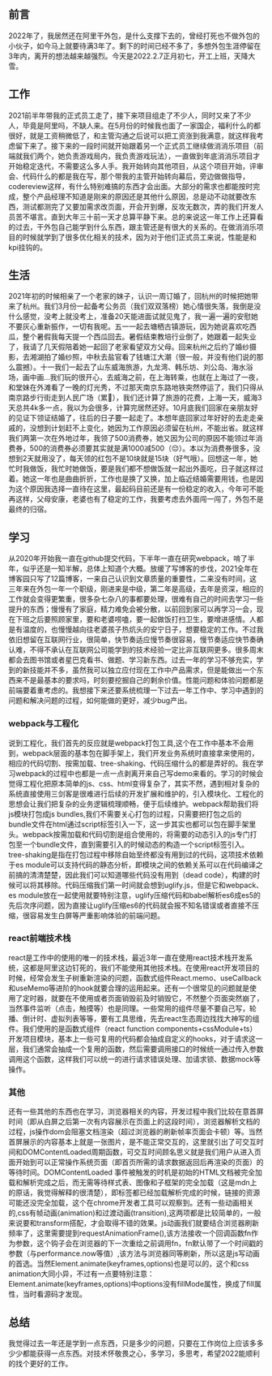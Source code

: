 ## 前言
2022年了，我居然还在阿里干外包，是什么支撑下去的，曾经打死也不做外包的小伙子，如今马上就要待满3年了。剩下的时间已经不多了，多想外包生涯停留在3年内，离开的想法越来越强烈。今天是2022.2.7正月初七，开工上班，天降大雪。

## 工作
2021前半年带我的正式员工走了，接下来项目组走了不少人，同时又来了不少人，毕竟是阿里吗，不缺人来。在5月份的时候我也面了一家国企，福利什么的都很好，就是工资稍微低了，和主管沟通之后说可以把工资涨到我满意，就这样我考虑留下来了。接下来的一段时间就开始跟着另一个正式员工继续做消消乐项目（前端就我们两个，她负责游戏局内，我负责游戏玩法），一直做到年底消消乐项目才开始稳定迭代，不需要这么多人手。我开始转向其他项目，从这个项目开始，评审会、代码什么的都是我在写，那个带我的主管开始转向幕后，旁边做做指导，codereview这样，有什么特别难搞的东西才会出面。大部分的需求也都能按时完成，整个产品经理不知道是刚来的原因还是其他什么原因，总是动不动就要改东西，测试都测完了又要加需求改页面，开会开到爆，反攻无数次，弄的我们开发人员苦不堪言。直到大年三十前一天才总算平静下来。总的来说这一年工作上还算看的过去，干外包自己能学到什么东西，跟主管还是有很大的关系的。在做消消乐项目的时候就学到了很多优化相关的技术，因为对于他们正式员工来说，性能是和kpi挂钩的。

## 生活
2021年初的时候相亲了一个老家的妹子，认识一周订婚了，回杭州的时候把她带来了杭州。我们3月份一起备考公务员（我们双双落榜）她心情很失落，我倒是没什么感觉，没考上就没考上，准备20天能进面试就见鬼了，我一遍一遍的安慰她不要灰心重新振作，一切有我呢。五一一起去塘栖古镇游玩，因为她说喜欢吃西瓜，整个暑假我每天提一个西瓜回去。暑假结束教培行业倒了，她跟着一起失业了，我请了几天假陪着她一起回了老家看望双方父母。回来杭州之后约了婚纱摄影，去湘湖拍了婚纱照，中秋去盐官看了钱塘江大潮（很一般，并没有他们说的那么震撼）。十一我们一起去了山东威海旅游，九龙湾、韩乐坊、刘公岛、海水浴场，画中画...我们玩的很开心，去威海之前，在上海转乘，也就在上海过了一夜，和堂妹在外滩看了一晚的灯光秀，不过那天南京东路地铁突然停运了，我们只得从南京路步行街走到人民广场（累🥱），我们还计算了旅游的花费，上海一天，威海3天总共4k多一点，我以为会很多，计算完居然还好。10月底我们回家在亲朋友好的见证下领证结婚了，往后的日子要一起走了。本想年底回家过年好好的去走走亲戚的，没想到计划赶不上变化，她因为工作原因必须留在杭州，不能出省。就这样我们两第一次在外地过年，我领了500消费券，她又因为公司的原因不能领过年消费券，500的消费券必须要其实就是满1000减500（😔）。本以为消费券很多，没想到2天就用没了，每天领的红包不是10块就是15块（好气哦）。回想这一年，她忙时我做饭，我忙时她做饭，要是我们都不想做饭就一起出外面吃，日子就这样过着。她这一年也是曲曲折折，工作也是换了又换，加上临近结婚需要用钱，也是因为这个原因我选择一直待在这里，最起码目前还是有一份稳定的收入，今年可不能再这样，父母安康，老婆也有了稳定的工作，我要考虑去外面闯一闯了，外包不是最终的归宿。

## 学习
从2020年开始我一直在github提交代码，下半年一直在研究webpack，啃了半年，似乎还是一知半解，总体上知道个大概。放缓了写博客的步伐，2021全年在博客园只写了12篇博客，一来自己认识到文章质量的重要性，二来没有时间，这三年来在外包一年一个职级，刚进来是中级，第二年是高级，去年是资深，相应的工作就会变得更繁重，很多杂七杂八的事都要处理，很难有自己的时间去学习一些提升的东西；慢慢有了家庭，精力难免会被分散，以前回到家可以再学习一会，现在下班之后要照顾家里，要和老婆唠嗑，要一起做饭打扫卫生，要增进感情。人都是有温度的，也慢慢越向往老婆孩子热炕头的安宁日子，想要稳定的工作。不过我依旧想留在互联网行业，很简单，快节奏适应慢节奏很容易，慢节奏适应快节奏确认难，不得不承认在互联网公司能学到的技术经验一定比非互联网更多。很多周末都会去图书馆或者星巴克看书、做题、学习新东西。过去一年的学习不够充实，学到的新技能并不多，虽然我可以独立应付现在工作中产品需求，但是能做出一个东西来不是最基本的要求吗，时刻要挖掘自己的剩余价值。性能问题和体验问题都是前端要着重考虑的。我想接下来还要系统梳理一下过去一年工作中、学习中遇到的问题和解决问题的过程，如何能做的更好，减少bug产出。

### webpack与工程化
说到工程化，我们首先的反应就是webpack打包工具,这个在工作中基本不会用到，webpack层面的基本包在脚手架上，我们开发业务系统时直接拿来使用的，相应的代码切割、按需加载、tree-shaking、代码压缩什么的都是弄好的。我在学习webpack的过程中也都是一点一点剥离开来自己写demo来看的。学习的时候会觉得工程化把原本简单的js、css、html变得复杂了，其实不然，遇到相对复杂的系统直接使用三剑客是很难进行后续的开发扩展和维护的，引入模块化、工程化的思想会让我们把复杂的业务逻辑梳理顺畅，便于后续维护。webpack帮助我们将js模块打包成js bundles,我们不需要关心打包的过程，只需要把打包之后的bundle文件在html通过script标签引入一下，这一步其实也都可以包在脚手架里头。webpack按需加载和代码切割是组合使用的，将需要的动态引入的js专门打包至一个bundle文件，直到需要引入的时候动态的构造一个script标签引入。tree-shaking是指在打包过程中移除自始至终都没有用到过的代码，这项技术依赖于es module可以支持代码的静态分析，即模块之间的依赖关系可以在代码编译之前搞的清清楚楚，因此我们可以知道哪些代码没有用到（dead code），构建的时候可以将其移除。代码压缩我们第一时间就会想到uglify.js，但是它和webpack、es module放在一起使用就要特别注意，uglify压缩代码和babel解析es6成es5的先后次序问题，因为直接让uglify压缩es6的代码就会报不知名错误或者直接不压缩，很容易发生白屏等严重影响体验的前端问题。

### react前端技术栈
react是工作中的使用的唯一的技术栈，最近3年一直在使用react技术栈开发系统，这都是阿里这边钉死的，我们不能使用其他技术栈。在使用react开发项目的时候，经常会发生子树重新渲染的问题，函数式组件React.memo、useCallback和useMemo等进阶的hook就要合理的运用起来。还有一个很常见的问题就是使用了定时器，就要在不使用或者页面销毁前及时销毁它，不然整个页面突然崩了，当然事件监听（点击，触摸等）也是同理。一些常用的组件尽量不要自己写，轮播、倒计时、虚拟列表等等，要有工具思维，先去react生态周边找找大神写的组件。我们使用的是函数式组件（react function components+cssModule+ts）开发项目模块，基本上一些可复用的代码都会抽成自定义的hooks，对于请求这一层，我们通常会抽成一个复用的函数，然后需要调用接口的时候统一通过传入参数调用这个函数，这样我们可以统一的进行请求错误处理、加请求锁、数据mock等操作。

### 其他
还有一些其他的东西也在学习，浏览器相关的内容，开发过程中我们比较在意首屏时间（即从白屏之后第一次有内容展示在页面上的这段时间），浏览器解析文档的过程，js操作dom会阻塞文档渲染（超过浏览器的刷新帧率页面会卡顿）等。当然首屏展示的内容基本上就是一张图片，是不能正常交互的，这里就引出了可交互时间和DOMContentLoaded周期函数，可交互时间顾名思义就是我们用户从进入页面开始到可以正常操作系统页面（即首页所需的请求数据返回后再渲染的页面）的等待时间。DOMContentLoaded 事件被触发的时机是初始的HTML文档被完全加载和解析完成之后，而无需等待样式表、图像和子框架的完全加载（这是mdn上的原话，我觉得解释的很清楚），即标签都已经加载解析完成的时候，链接的资源可能还没完全加载，这个在chrome开发者工具可以观察到。还有一些动画相关的,css有帧动画(animation)和过渡动画(transition),这两项都是比较简单的，一般来说要和transform搭配，才会取得不错的效果。js动画我们就要结合浏览器刷新频率了，这里需要提到requestAnimationFrame(),该方法接收一个回调函数fn作为参数，这个钩子会在浏览器的下一次重绘之前调用fn，fn默认带了一个时间戳的参数（与performance.now等值）,该方法与浏览器同等刷新，所以这是js写动画的首选。当然Element.animate(keyframes,options)也是可以的，这个和css animation大同小异，不过有一点要特别注意：Element.animate(keyframes,options)中options没有fillMode属性，换成了fill属性，当时看源码才发现。

## 总结
我觉得过去一年还是学到一点东西，只是多少的问题，只要在工作岗位上应该多多少少都能获得一点东西。对技术怀敬畏之心，多学习，多思考，希望2022能顺利的找个更好的工作。